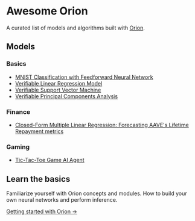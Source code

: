 # Awesome Orion

A curated list of models and algorithms built with [Orion](https://github.com/gizatechxyz/orion).

## Models

### Basics
- [MNIST Classification with Feedforward Neural Network](basic/mnist_nn)
- [Verifiable Linear Regression Model](basic/verifiable_linear_regression_model)
- [Verifiable Support Vector Machine](basic/verifiable_support_vector_machine)
- [Verifiable Principal Components Analysis](basic/verifiable_principal_component_analysis)

### Finance
- [Closed-Form Multiple Linear Regression: Forecasting AAVE's Lifetime Repayment metrics](finance/provable_multiple_linear_regression_solver)

### Gaming
- [Tic-Tac-Toe Game AI Agent](gaming/tic_tac_toe)


## Learn the basics

Familiarize yourself with Orion concepts and modules. How to build your own neural networks and perform inference.

[Getting started with Orion →](https://orion.gizatech.xyz/welcome/readme)
